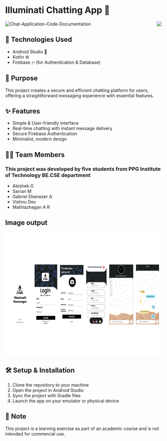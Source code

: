# Illuminati Chatting App 🚀
<img align="right" height="150" src="https://i.ibb.co/xSX0yfQ/Chat-Application-Code-Documentation.gif"  />
<img src="https://i.ibb.co/RpYm1BW/Chat-Application-Code-Documentation.gif" alt="Chat-Application-Code-Documentation" border="0">

## 🔧 Technologies Used
- Android Studio 📱
- Kotlin ⚙️
- Firebase 🔥 (for Authentication & Database)

## 🎯 Purpose
This project creates a secure and efficient chatting platform for users, offering a straightforward messaging experience with essential features.

## ✨ Features
- Simple & User-friendly interface
- Real-time chatting with instant message delivery
- Secure Firebase Authentication
- Minimalist, modern design

## 👨‍💻 Team Members
### This project was developed by five students from PPG Institute of Technology BE.CSE department 
- Abishek G
- Sarran M
- Gabriel Ebenezer A
- Vishnu Dev 
- Mathiazhagan A R

## Image output
<img align="center" height="400" src="https://raw.githubusercontent.com/cbeAbishek/Illuminti-chat/refs/heads/master/Chat%20Application%20Code%20Documentation.png"  />

## 🛠️ Setup & Installation
1. Clone the repository to your machine
2. Open the project in Android Studio
3. Sync the project with Gradle files
4. Launch the app on your emulator or physical device

## 📌 Note
This project is a learning exercise as part of an academic course and is not intended for commercial use.

